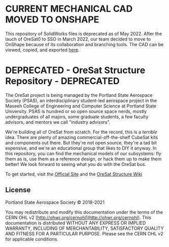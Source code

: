 # CURRENT MECHANICAL CAD MOVED TO ONSHAPE

This repository of SolidWorks files is deprecated as of May 2022. After the lauch of OreSat0 to SSO in March 2022, our team decided to move to OnShape because of its collaboration and branching tools. The CAD can be viewed, copied, and exported [here](https://cad.onshape.com/documents/48b910b46086e6b0e2315353/w/4aa305da7933618e47be15b5/e/c74689e568e124e331e7da22).


# DEPRECATED - OreSat Structure Repository - DEPRECATED
The OreSat project is being managed by the Portland State Aerospace Society (PSAS), an interdisciplinary student-led aerospace project in the Maseeh College of Engineering and Computer Science at Portland State University. PSAS is hundred or so open source space nerds, mostly undergraduates of all majors, some graduate students, a few faculty advisors, and mentors we call "industry advisors".

We're building all of OreSat from scratch. For the record, this is a _terrible_ idea. There are plenty of amazing commercial-off-the-shelf CubeSat kits and components out there. But they're not open source, they're a tad bit expensive, and we're an educational group that likes to DIY it anyway. In this repository, you can find the mechanical models of our subsystems: fly them as is, use them as a reference design, or hack them up to make them better! We look forward to seeing what you do with the OreSat bus.

To get started, visit the [Official Site](https://www.oresat.org) and the [OreSat Structure Wiki](https://github.com/oresat/oresat-structure/wiki)

## License 
Portland State Aerospace Society © 2018-2021 

You may redistribute and modify this documentation under the terms of the CERN OHL v2 [http://ohwr.org/cernohl](http://ohwr.org/cernohl).
This documentation is distributed WITHOUT ANY EXPRESS OR IMPLIED WARRANTY, INCLUDING OF MERCHANTABILITY, SATISFACTORY QUALITY AND FITNESS FOR A PARTICULAR PURPOSE. 
Please see the CERN OHL v2 for applicable conditions.
